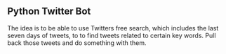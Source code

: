 ## Python Twitter Bot ##

The idea is to be able to use Twitters free search, which
includes the last seven days of tweets, to to find tweets related
to certain key words. Pull back those tweets and do something
with them.